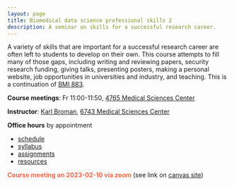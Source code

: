 ```yaml
---
layout: page
title: Biomedical data science professional skills 2
description: A seminar on skills for a successful research career.
---
```


A variety of skills that are important for a successful research
career are often left to students to develop on their own. This course
attempts to fill many of those gaps, including writing and reviewing
papers, security research funding, giving talks, presenting posters,
making a personal website, job opportunities in universities and
industry, and teaching. This is a continuation of [BMI
883](https://kbroman.org/BMI883).


**Course meetings**: Fr 11:00-11:50, [4765 Medical Sciences Center](https://www.biostat.wisc.edu/~kbroman/4765msc.html)

**Instructor**: [Karl Broman](https://kbroman.org),
[6743 Medical Sciences Center](https://kbroman.org/6743msc.html)

**Office hours** by appointment


- [schedule](schedule.html)
- [syllabus](syllabus.html)
- [assignments](assignments.html)
- [resources](resources.html)

**<font color="tomato">Course meeting on 2023-02-10 via zoom</font>**
(see link on [canvas site](https://canvas.wisc.edu/courses/345140))
